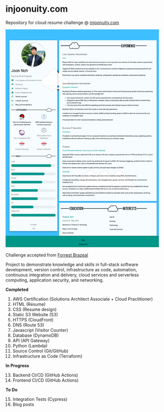 # injoonuity.com
Repository for cloud resume challenge @ [injoonuity.com](https://injoonuity.com)

![screenshot.png](screenshot.png)

Challenge accepted from [Forrest Brazeal](https://forrestbrazeal.com/2020/04/23/the-cloud-resume-challenge/)

Project to demonstrate knowledge and skills in full-stack software development, version control, infrastructure as code, automation, continuous integration and delivery, cloud services and serverless computing, application security, and networking.

**Completed**
1. AWS Certification (Solutions Architect Associate + Cloud Practitioner)
2. HTML (Resume)
3. CSS (Resume design)
4. Static S3 Website (S3)
5. HTTPS (CloudFront)
6. DNS (Route 53)
7. Javascript (Visitor Counter)
8. Database (DynamoDB)
9. API (API Gateway)
10. Python (Lambda)
11. Source Control (Git/GitHub)
12. Infrastructure as Code (Terraform)

**In Progress**

13. Backend CI/CD (GitHub Actions)
14. Frontend CI/CD (GitHub Actions)

**To Do**

15. Integration Tests (Cypress)
16. Blog posts
